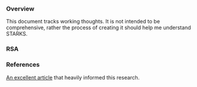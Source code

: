 ### Overview

This document tracks working thoughts. It is not intended to be comprehensive, rather the process of creating it should help me understand STARKS.

### RSA

### References

[An excellent article](https://vitalik.ca/general/2017/11/09/starks_part_1.html/) that heavily informed this research.
